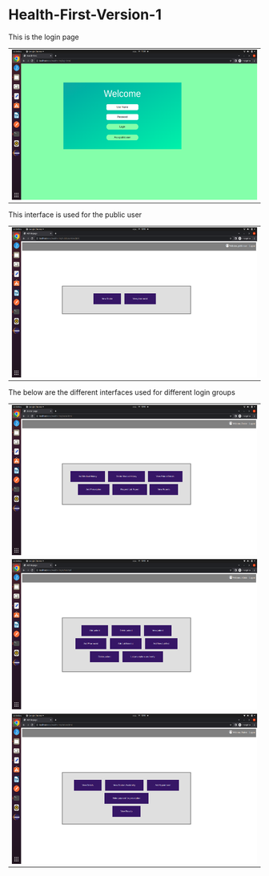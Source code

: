 # Health-First-Version-1
This is the login page
<table border="0">
  <tr>
    <td><img src="https://github.com/Nimshi02/Health-First-Version-1/blob/dev/Health-First/src/main/Images/Screenshot from 2022-12-14 11-59-50.png" height="300" width="550" ></td>
    </table>
This interface is used for the public user
<table border="0">
  <tr>
    <td><img src="https://github.com/Nimshi02/Health-First-Version-1/blob/dev/Health-First/src/main/Images/Screenshot from 2022-12-14 12-00-23.png" height="300" width="550" ></td></tr>
    </table>
The below are the different interfaces used for different login groups
<table border="0">
  <tr>
    <td><img src="https://github.com/Nimshi02/Health-First-Version-1/blob/dev/Health-First/src/main/Images/Screenshot from 2022-12-14 12-00-20.png" height="300" width="550" ></td></tr>
  <tr><td><img src="https://github.com/Nimshi02/Health-First-Version-1/blob/dev/Health-First/src/main/Images/Screenshot from 2022-12-14 12-00-04.png" height="300" width="550" ></td></tr>
   <tr><td><img src="https://github.com/Nimshi02/Health-First-Version-1/blob/dev/Health-First/src/main/Images/Screenshot from 2022-12-14 12-00-47.png" height="300" width="550" ></td></tr>
    </table>

